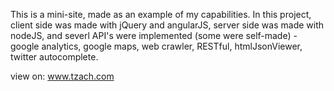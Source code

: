 This is a mini-site, made as an example of my capabilities.
In this project, client side was made with jQuery and angularJS, server side was made with nodeJS,
and severl API's were implemented (some were self-made) - google analytics, google maps, web crawler, RESTful, htmlJsonViewer, twitter autocomplete.

view on: www.tzach.com
